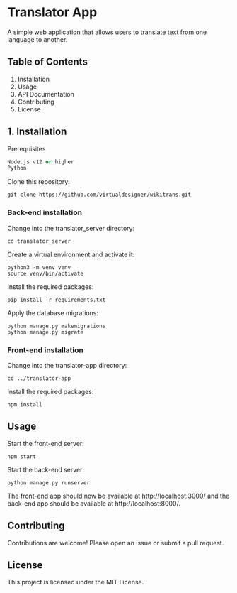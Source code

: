 # Translator App

A simple web application that allows users to translate text from one language to another.

## Table of Contents
1. Installation
2. Usage
3. API Documentation
4. Contributing
5. License

## 1. Installation
Prerequisites
```Python 3.6 or higher
Node.js v12 or higher
Python
```
Clone this repository:
```
git clone https://github.com/virtualdesigner/wikitrans.git
```

### Back-end installation

Change into the translator_server directory:
```
cd translator_server
```

Create a virtual environment and activate it:
```
python3 -m venv venv
source venv/bin/activate
```

Install the required packages:
```
pip install -r requirements.txt
```

Apply the database migrations:

```
python manage.py makemigrations
python manage.py migrate
```

### Front-end installation

Change into the translator-app directory:
```
cd ../translator-app
```

Install the required packages:
```
npm install
```

## Usage

Start the front-end server:
```
npm start
```

Start the back-end server:
```
python manage.py runserver
```

The front-end app should now be available at http://localhost:3000/ and the back-end app should be available at http://localhost:8000/.

## Contributing
Contributions are welcome! Please open an issue or submit a pull request.

## License
This project is licensed under the MIT License.
